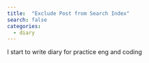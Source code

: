 ```yaml
---
title:  "Exclude Post from Search Index"
search: false
categories: 
  - diary
---
```


I start to write diary for practice eng and coding 